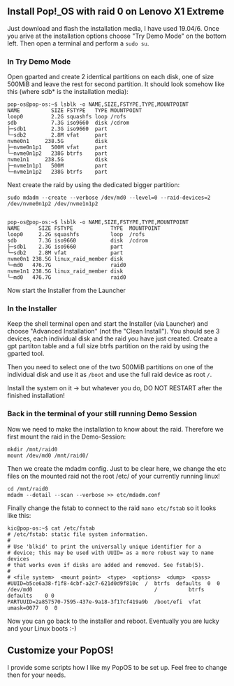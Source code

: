 ## Install Pop!_OS with raid 0 on Lenovo X1 Extreme
Just download and flash the installation media, I have used 19.04/6. Once you arive at the installation options choose "Try Demo Mode" on the bottom left. Then open a terminal and perform a `sudo su`.

### In Try Demo Mode
Open gparted and create 2 identical partitions on each disk, one of size 500MiB and leave the rest for second partition. It should look somehow like this (where sdb* is the installation media):

```
pop-os@pop-os:~$ lsblk -o NAME,SIZE,FSTYPE,TYPE,MOUNTPOINT
NAME          SIZE FSTYPE   TYPE MOUNTPOINT
loop0         2.2G squashfs loop /rofs
sdb           7.3G iso9660  disk /cdrom
├─sdb1        2.3G iso9660  part
└─sdb2        2.8M vfat     part
nvme0n1     238.5G          disk
├─nvme0n1p1   500M vfat     part
└─nvme0n1p2   238G btrfs    part
nvme1n1     238.5G          disk
├─nvme1n1p1   500M          part
└─nvme1n1p2   238G btrfs    part 
```

Next create the raid by using the dedicated bigger partition:

```
sudo mdadm --create --verbose /dev/md0 --level=0 --raid-devices=2 /dev/nvme0n1p2 /dev/nvme1n1p2


pop-os@pop-os:~$ lsblk -o NAME,SIZE,FSTYPE,TYPE,MOUNTPOINT
NAME      SIZE FSTYPE            TYPE  MOUNTPOINT
loop0     2.2G squashfs          loop  /rofs
sdb       7.3G iso9660           disk  /cdrom
├─sdb1    2.3G iso9660           part  
└─sdb2    2.8M vfat              part  
nvme0n1 238.5G linux_raid_member disk  
└─md0   476.7G                   raid0
nvme1n1 238.5G linux_raid_member disk  
└─md0   476.7G                   raid0
```

Now start the Installer from the Launcher

### In the Installer
Keep the shell terminal open and start the Installer (via Launcher) and choose "Advanced Installation" (not the "Clean Install"). You should see 3 devices, each individual disk and the raid you have just created. Create a gpt partiton table and a full size btrfs partition on the raid by using the gparted tool. 

Then you need to select one of the two 500MiB partitions on one of the individual disk and use it as `/boot` and use the full raid device as root `/`. 

Install the system on it -> but whatever you do, DO NOT RESTART after the finished installation!

### Back in the terminal of your still running Demo Session
Now we need to make the installation to know about the raid. Therefore we first mount the raid in the Demo-Session:

```
mkdir /mnt/raid0
mount /dev/md0 /mnt/raid0/
```

Then we create the mdadm config. Just to be clear here, we change the etc files on the mounted raid not the root /etc/ of your currently running linux!

```
cd /mnt/raid0
mdadm --detail --scan --verbose >> etc/mdadm.conf
```

Finally change the fstab to connect to the raid `nano etc/fstab` so it looks like this:

```
kic@pop-os:~$ cat /etc/fstab 
# /etc/fstab: static file system information.
#
# Use 'blkid' to print the universally unique identifier for a
# device; this may be used with UUID= as a more robust way to name devices
# that works even if disks are added and removed. See fstab(5).
#
# <file system>  <mount point>  <type>  <options>  <dump>  <pass>
#UUID=b5ce6a38-f1f8-4cbf-a2c7-621d0d9f810c  /  btrfs  defaults  0  0
/dev/md0                                       /          btrfs defaults    0 0
PARTUUID=2a857570-7595-437e-9a18-3f17cf419a9b  /boot/efi  vfat  umask=0077  0  0
```

Now you can go back to the installer and reboot. Eventually you are lucky and your Linux boots :-)

## Customize your PopOS!
I provide some scripts how I like my PopOS to be set up. Feel free to change then for your needs.






